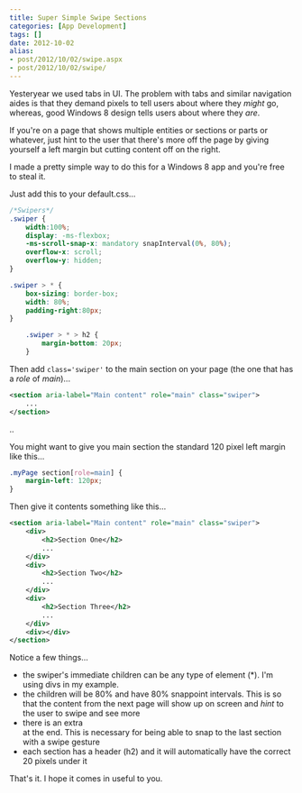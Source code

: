 ```yaml
---
title: Super Simple Swipe Sections
categories: [App Development]
tags: []
date: 2012-10-02
alias:
- post/2012/10/02/swipe.aspx
- post/2012/10/02/swipe/
---
```


Yesteryear we used tabs in UI. The problem with tabs and similar navigation aides is that they demand pixels to tell users about where they _might_ go, whereas, good Windows 8 design tells users about where they _are_.


If you&#39;re on a page that shows multiple entities or sections or parts or whatever, just hint to the user that there&#39;s more off the page by giving yourself a left margin but cutting content off on the right.

I made a pretty simple way to do this for a Windows 8 app and you&#39;re free to steal it.

Just add this to your default.css...

``` css
/*Swipers*/
.swiper {
    width:100%;
    display: -ms-flexbox;
    -ms-scroll-snap-x: mandatory snapInterval(0%, 80%);
    overflow-x: scroll;
    overflow-y: hidden;
}

.swiper > * {
    box-sizing: border-box;
    width: 80%;
    padding-right:80px;
}

    .swiper > * > h2 {
        margin-bottom: 20px;
    }
```

Then add `class='swiper'` to the main section on your page (the one that has a _role_ of _main_)...

``` xml
<section aria-label="Main content" role="main" class="swiper">
    ...
</section>
```
..

You might want to give you main section the standard 120 pixel left margin like this...

``` css
.myPage section[role=main] {
    margin-left: 120px;
}
```

Then give it contents something like this...

``` xml
<section aria-label="Main content" role="main" class="swiper">
    <div>
        <h2>Section One</h2>
        ...
    </div>
    <div>
        <h2>Section Two</h2>
        ...
    </div>
    <div>
        <h2>Section Three</h2>
        ...
    </div>
    <div></div>
</section>
```

Notice a few things...

*   the swiper&#39;s immediate children can be any type of element (*). I&#39;m using divs in my example.
*   the children will be 80% and have 80% snappoint intervals. This is so that the content from the next page will show up on screen and _hint_ to the user to swipe and see more
*   there is an extra <div></div> at the end. This is necessary for being able to snap to the last section with a swipe gesture
*   each section has a header (h2) and it will automatically have the correct 20 pixels under it

That&#39;s it. I hope it comes in useful to you.